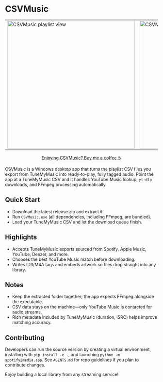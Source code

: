 # CSVMusic

<table align="center">
  <tr>
    <td><img src="https://github.com/user-attachments/assets/4e91f3b1-dc2b-4f00-aa65-924fbc7dfd6f" alt="CSVMusic playlist view" width="420" /></td>
    <td><img src="https://github.com/user-attachments/assets/3912e9fd-7bb4-4d2b-9f8b-baaeea60e006" alt="CSVMusic queue view" width="420" /></td>
  </tr>
</table>

<p align="center"><a href="https://buymeacoffee.com/agalli">Enjoying CSVMusic? Buy me a coffee ☕</a></p>

CSVMusic is a Windows desktop app that turns the playlist CSV files you export from TuneMyMusic into ready-to-play, fully tagged audio. Point the app at a TuneMyMusic CSV and it handles YouTube Music lookup, `yt-dlp` downloads, and FFmpeg processing automatically.

## Quick Start
- Download the latest release zip and extract it.
- Run `CSVMusic.exe` (all dependencies, including FFmpeg, are bundled).
- Load your TuneMyMusic CSV and let the download queue finish.

## Highlights
- Accepts TuneMyMusic exports sourced from Spotify, Apple Music, YouTube, Deezer, and more.
- Chooses the best YouTube Music match before downloading.
- Writes ID3/M4A tags and embeds artwork so files drop straight into any library.

## Notes
- Keep the extracted folder together; the app expects FFmpeg alongside the executable.
- CSV data stays on the machine—only YouTube Music is contacted for audio streams.
- Rich metadata included by TuneMyMusic (duration, ISRC) helps improve matching accuracy.

## Contributing
Developers can run the source version by creating a virtual environment, installing with `pip install -e .`, and launching `python -m spotify2media.app`. See `AGENTS.md` for repo guidelines if you plan to contribute changes.

Enjoy building a local library from any streaming service!
